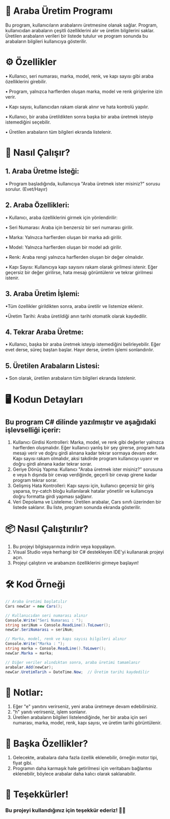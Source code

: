 # 🚗 Araba Üretim Programı
Bu program, kullanıcıların arabalarını üretmesine olanak sağlar. Program, kullanıcıdan arabaların çeşitli özelliklerini alır ve üretim bilgilerini saklar. Üretilen arabaların verileri bir listede tutulur ve program sonunda bu arabaların bilgileri kullanıcıya gösterilir.

# ⚙️ Özellikler
• Kullanıcı, seri numarası, marka, model, renk, ve kapı sayısı gibi araba özelliklerini girebilir.

• Program, yalnızca harflerden oluşan marka, model ve renk girişlerine izin verir.

• Kapı sayısı, kullanıcıdan rakam olarak alınır ve hata kontrolü yapılır.

• Kullanıcı, bir araba üretildikten sonra başka bir araba üretmek isteyip istemediğini seçebilir.

• Üretilen arabaların tüm bilgileri ekranda listelenir.

# 🚗 Nasıl Çalışır?
## 1. Araba Üretme İsteği:
• Program başladığında, kullanıcıya "Araba üretmek ister misiniz?" sorusu sorulur. (Evet/Hayır)

## 2. Araba Özellikleri:
• Kullanıcı, araba özelliklerini girmek için yönlendirilir:

• Seri Numarası: Araba için benzersiz bir seri numarası girilir.

• Marka: Yalnızca harflerden oluşan bir marka adı girilir.

• Model: Yalnızca harflerden oluşan bir model adı girilir.

• Renk: Araba rengi yalnızca harflerden oluşan bir değer olmalıdır.

• Kapı Sayısı: Kullanıcıya kapı sayısını rakam olarak girilmesi istenir. Eğer geçersiz bir değer girilirse, hata mesajı görüntülenir ve tekrar girilmesi istenir.
## 3. Araba Üretim İşlemi:

•Tüm özellikler girildikten sonra, araba üretilir ve listemize eklenir.

•Üretim Tarihi: Araba üretildiği anın tarihi otomatik olarak kaydedilir.
## 4. Tekrar Araba Üretme:
• Kullanıcı, başka bir araba üretmek isteyip istemediğini belirleyebilir. Eğer evet derse, süreç baştan başlar. Hayır derse, üretim işlemi sonlandırılır.
## 5. Üretilen Arabaların Listesi:
• Son olarak, üretilen arabaların tüm bilgileri ekranda listelenir.

# 🖥️ Kodun Detayları
## Bu program C# dilinde yazılmıştır ve aşağıdaki işlevselliği içerir:

1. Kullanıcı Girdisi Kontrolleri:
Marka, model, ve renk gibi değerler yalnızca harflerden oluşmalıdır. Eğer kullanıcı yanlış bir şey girerse, program hata mesajı verir ve doğru girdi alınana kadar tekrar sormaya devam eder.
Kapı sayısı rakam olmalıdır, aksi takdirde program kullanıcıyı uyarır ve doğru girdi alınana kadar tekrar sorar.
2. Geriye Dönüş Yapma:
Kullanıcı "Araba üretmek ister misiniz?" sorusuna e veya h dışında bir cevap verdiğinde, geçerli bir cevap girene kadar program tekrar sorar.
3. Gelişmiş Hata Kontrolleri:
Kapı sayısı için, kullanıcı geçersiz bir giriş yaparsa, try-catch bloğu kullanılarak hatalar yönetilir ve kullanıcıya doğru formatta girdi yapması sağlanır.
4. Veri Depolama ve Listeleme:
Üretilen arabalar, Cars sınıfı üzerinden bir listede saklanır. Bu liste, program sonunda ekranda gösterilir.

# 📦 Nasıl Çalıştırılır?
1. Bu projeyi bilgisayarınıza indirin veya kopyalayın.
2. Visual Studio veya herhangi bir C# destekleyen IDE'yi kullanarak projeyi açın.
3. Projeyi çalıştırın ve arabanızın özelliklerini girmeye başlayın!

# 🛠️ Kod Örneği
```csharp
// Araba üretimi başlatılır
Cars newCar = new Cars();

// Kullanıcıdan seri numarası alınır
Console.Write("Seri Numarası : ");
string seriNum = Console.ReadLine().ToLower();
newCar.SeriNumarası = seriNum;

// Marka, model, renk ve kapı sayısı bilgileri alınır
Console.Write("Marka : ");
string marka = Console.ReadLine().ToLower();
newCar.Marka = marka;

// Diğer veriler alındıktan sonra, araba üretimi tamamlanır
arabalar.Add(newCar); 
newCar.UretimTarih = DateTime.Now;  // Üretim tarihi kaydedilir
```
# 📝 Notlar:
1. Eğer "e" yanıtını verirseniz, yeni araba üretmeye devam edebilirsiniz.
2. "h" yanıtı verirseniz, işlem sonlanır.
3. Üretilen arabaların bilgileri listelendiğinde, her bir araba için seri numarası, marka, model, renk, kapı sayısı, ve üretim tarihi görüntülenir.

# 🚀 Başka Özellikler?
1. Gelecekte, arabalara daha fazla özellik eklenebilir, örneğin motor tipi, fiyat gibi.
2. Programın daha karmaşık hale getirilmesi için veritabanı bağlantısı eklenebilir, böylece arabalar daha kalıcı olarak saklanabilir.
# 🎉 Teşekkürler!
### Bu projeyi kullandığınız için teşekkür ederiz! 🚗💨
